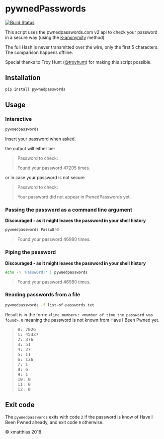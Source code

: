 # pywnedPasswords

[![Build Status](https://travis-ci.org/xmatthias/pywnedpasswords.svg)](https://travis-ci.org/xmatthias/pywnedpasswords)

This script uses the pwnedpasswords.com v2 api to check your password in
a secure way (using the [K-anonymity](https://en.wikipedia.org/wiki/K-anonymity) method)

The full Hash is never transmitted over the wire, only the first 5 characters.
The comparison happens offline.

Special thanks to Troy Hunt ([@troyhunt](https://twitter.com/troyhunt)) for making this script possible.

## Installation

``` bash
pip install pywnedpasswords
```

## Usage

### Interactive 

``` bash
pywnedpasswords
```

Insert your password when asked.

the output will either be:

> Password to check:
> 
> Found your password 47205 times.

or in case your password is not secure

> Password to check:
> 
> Your password did not appear in PwnedPasswords yet.


### Passing the password as a command line argument

**Discouraged - as it might leaves the password in your shell history**

``` bash
pywnedpasswords Passw0rd
```

> Found your password 46980 times.


### Piping the password 

**Discouraged - as it might leaves the password in your shell history**

``` bash
echo -n 'Passw0rd!' | pywnedpasswords 
```

> Found your password 46980 times.

### Reading passwords from a file 


``` bash
pywnedpasswords -f list-of-passwords.txt
```

Result is in the form: `<line number>: <number of time the password was found>`. `0` meaning the password is not known from Have I Been Pwned yet.

> <pre>
> 0: 7026
> 1: 45337
> 2: 376
> 3: 51
> 4: 27
> 5: 11
> 6: 136
> 7: 1
> 8: 6
> 9: 1
> 10: 0
> 11: 0
> 12: 0
> </pre>



## Exit code

The `pywnedpasswords` exits with code `2` if the password is know of Have I Been Pwned already, and exit code `0` otherwise.

© xmatthias 2018
